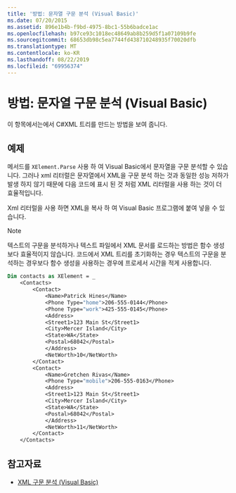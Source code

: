 ```yaml
---
title: '방법: 문자열 구문 분석 (Visual Basic)'
ms.date: 07/20/2015
ms.assetid: 896e1b4b-f9bd-4975-8bc1-55b6badce1ac
ms.openlocfilehash: b97ce93c1018ec48649ab8b259d5f1a07109b9fe
ms.sourcegitcommit: 68653db98c5ea7744fd438710248935f70020dfb
ms.translationtype: MT
ms.contentlocale: ko-KR
ms.lasthandoff: 08/22/2019
ms.locfileid: "69956374"
---
```

# <a name="how-to-parse-a-string-visual-basic"></a>방법: 문자열 구문 분석 (Visual Basic)
이 항목에서는에서 C#XML 트리를 만드는 방법을 보여 줍니다.  
  
## <a name="example"></a>예제  
 메서드를 `XElement.Parse` 사용 하 여 Visual Basic에서 문자열을 구문 분석할 수 있습니다. 그러나 xml 리터럴은 문자열에서 XML을 구문 분석 하는 것과 동일한 성능 저하가 발생 하지 않기 때문에 다음 코드에 표시 된 것 처럼 XML 리터럴을 사용 하는 것이 더 효율적입니다.  
  
 Xml 리터럴을 사용 하면 XML을 복사 하 여 Visual Basic 프로그램에 붙여 넣을 수 있습니다.  
  
> [!NOTE]
> 텍스트의 구문을 분석하거나 텍스트 파일에서 XML 문서를 로드하는 방법은 함수 생성보다 효율적이지 않습니다. 코드에서 XML 트리를 초기화하는 경우 텍스트의 구문을 분석하는 경우보다 함수 생성을 사용하는 경우에 프로세서 시간을 적게 사용합니다.  
  
```vb  
Dim contacts as XElement = _  
    <Contacts>  
        <Contact>  
            <Name>Patrick Hines</Name>  
            <Phone Type="home">206-555-0144</Phone>  
            <Phone Type="work">425-555-0145</Phone>  
            <Address>  
            <Street1>123 Main St</Street1>  
            <City>Mercer Island</City>  
            <State>WA</State>  
            <Postal>68042</Postal>  
            </Address>  
            <NetWorth>10</NetWorth>  
        </Contact>  
        <Contact>  
            <Name>Gretchen Rivas</Name>  
            <Phone Type="mobile">206-555-0163</Phone>  
            <Address>  
            <Street1>123 Main St</Street1>  
            <City>Mercer Island</City>  
            <State>WA</State>  
            <Postal>68042</Postal>  
            </Address>  
            <NetWorth>11</NetWorth>  
        </Contact>  
    </Contacts>  
```  
  
## <a name="see-also"></a>참고자료

- [XML 구문 분석 (Visual Basic)](../../../../visual-basic/programming-guide/concepts/linq/parsing-xml.md)
